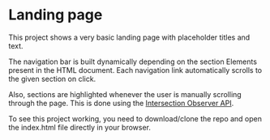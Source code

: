 # Landing page

This project shows a very basic landing page with placeholder titles and text.

The navigation bar is built dynamically depending on the section Elements present in the HTML document. Each navigation link automatically scrolls to the given section on click.

Also, sections are highlighted whenever the user is manually scrolling through the page. This is done using the [Intersection Observer API](https://developer.mozilla.org/en-US/docs/Web/API/Intersection_Observer_API).

To see this project working, you need to download/clone the repo and open the index.html file directly in your browser.